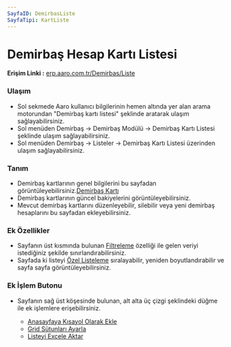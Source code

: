 ```yaml
---
SayfaID: DemirbasListe
SayfaTipi: KartListe
---
```


# Demirbaş Hesap Kartı Listesi

**Erişim Linki :** [erp.aaro.com.tr/Demirbas/Liste](erp.aaro.com.tr/Demirbas/Liste)

### Ulaşım 

- Sol sekmede Aaro kullanıcı bilgilerinin hemen altında yer alan arama motorundan "Demirbaş kartı listesi" şeklinde aratarak ulaşım sağlayabilirsiniz.
- Sol menüden Demirbaş -> Demirbaş Modülü -> Demirbaş Kartı Listesi şeklinde ulaşım sağlayabilirsiniz. 
- Sol menüden Demirbaş -> Listeler -> Demirbaş Kartı Listesi üzerinden ulaşım sağlayabilirsiniz.

### Tanım 

- Demirbaş kartlarının genel bilgilerini bu sayfadan görüntüleyebilirsiniz.[Demirbaş Kartı](../Demirbas/DemirbasKarti.md)
- Demirbaş kartlarının güncel bakiyelerini görüntüleyebilirsiniz.
- Mevcut demirbaş kartlarını düzenleyebilir, silebilir veya yeni demirbaş hesaplarını bu sayfadan ekleyebilirsiniz.

### Ek Özellikler 

- Sayfanın üst kısmında bulunan [Filtreleme](../TemelOzellikler/SayfaKisitlari.md) özelliği ile gelen veriyi istediğiniz şekilde sınırlandırabilirsiniz.
- Sayfada ki listeyi [Özel Listeleme](../TemelOzellikler/ListeNesnesi.md) sıralayabilir, yeniden boyutlandırabilir ve sayfa sayfa görüntüleyebilirsiniz.


### Ek İşlem Butonu

- Sayfanın sağ üst köşesinde bulunan, alt alta üç çizgi şeklindeki düğme ile ek işlemlere erişebilirsiniz.








	- [Anasayfaya Kısayol Olarak Ekle](../TemelOzellikler/KisaYollaraEkleme.md)
	- [Grid Sütunları Ayarla](../TemelOzellikler/GridSutunAyarlari.md)
	- [Listeyi Excele Aktar](../TemelOzellikler/ListeyiExceleAktar.md)



